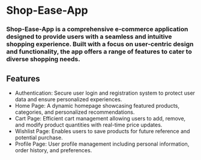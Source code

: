 # Shop-Ease-App
### Shop-Ease-App is a comprehensive e-commerce application designed to provide users with a seamless and intuitive shopping experience. Built with a focus on user-centric design and functionality, the app offers a range of features to cater to diverse shopping needs.

## Features
- Authentication: Secure user login and registration system to protect user data and ensure personalized experiences.
- Home Page: A dynamic homepage showcasing featured products, categories, and personalized recommendations.
- Cart Page: Efficient cart management allowing users to add, remove, and modify product quantities with real-time price updates.
- Wishlist Page: Enables users to save products for future reference and potential purchase.
- Profile Page: User profile management including personal information, order history, and preferences.
